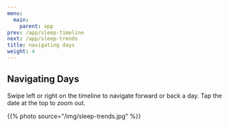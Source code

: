 ```yaml
---
menu:
  main:
    parent: app
prev: /app/sleep-timeline
next: /app/sleep-trends
title: navigating days
weight: 4
---
```


## Navigating Days


Swipe left or right on the timeline to navigate forward or back a day. Tap the date at the top to zoom out.


{{% photo source="/img/sleep-trends.jpg" %}}
